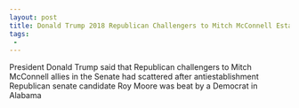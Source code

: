 ```yaml
---
layout: post
title: Donald Trump 2018 Republican Challengers to Mitch McConnell Establishment Have Scattered
tags:
 -
---
```

President Donald Trump said that Republican challengers to Mitch McConnell allies in the Senate had scattered after antiestablishment Republican senate candidate Roy Moore was beat by a Democrat in Alabama
